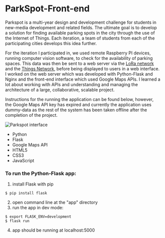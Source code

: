 # ParkSpot-Front-end

Parkspot is a multi-year design and development challenge for students in new-media development and related fields. The ultimate goal is to develop a solution for finding available parking spots in the city through the use of the Internet of Things. Each iteration, a team of students from each of the participating cities develops this idea further.

For the iteration I participated in, we used remote Raspberry PI devices, running computer vision software, to check for the availability of parking spaces. This data was then be sent to a web server via the [LoRa network](https://lora-alliance.org/) and the [Things Network](https://www.thethingsnetwork.org/), before being displayed to users in a web interface. I worked on the web server which was developed with Python-Flask and Nginx and the front-end interface which used Google Maps APIs. I learned a lot about working with APIs and understanding and managing the architecture of a large, collaborative, scalable project.

Instructions for the running the application can be found below, however, the Google Maps API key has expired and currently the application uses dummy-data as the rest of the system has been taken offline after the completion of the project.

![Parkspot interface](parkspot.gif)

* Python
* Flask
* Google Maps API
* HTML5
* CSS3
* JavaScript

### To run the Python-Flask app:
1. install Flask with pip
```
$ pip install flask
```
2. open command line at the "app" directory
3. run the app in dev mode:
```
$ export FLASK_ENV=development  
$ flask run  
```
4. app should be running at localhost:5000
